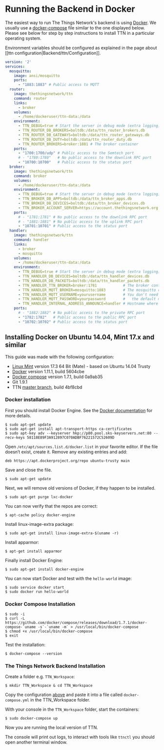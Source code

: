 # Running the Backend in Docker

The easiest way to run The Things Network's backend is using [Docker](https://www.docker.com/). We usually use a [docker-compose](https://docs.docker.com/compose/) file similar to the one displayed below. Please see below for step by step instructions to install TTN in a particular operating system.

Environment variables should be configured as explained in the page about [[ttn configuration|Backend/ttn/Configuration]].

```yaml
version: '2'
services:
  mosquitto:
    image: ansi/mosquitto
    ports:
      - "1883:1883" # Public access to MQTT
  router:
    image: thethingsnetwork/ttn
    command: router
    links:
      - broker
    volumes:
      - /home/dockeruser/ttn-data:/data
    environment:
      - TTN_DEBUG=true # Start the server in debug mode (extra logging)
      - TTN_ROUTER_DB_BROKERS=boltdb:/data/ttn_router_brokers.db
      - TTN_ROUTER_DB_GATEWAYS=boltdb:/data/ttn_router_gateways.db
      - TTN_ROUTER_DB_DUTY=boltdb:/data/ttn_router_duty.db
      - TTN_ROUTER_BROKERS=broker:1881 # The broker container
    ports:
      - "1700:1700/udp" # Public access to the Semtech port
      # - "1780:1780"   # No public access to the downlink RPC port
      - "10700:10700"   # Public access to the status port
  broker:
    image: thethingsnetwork/ttn
    command: broker
    volumes:
      - /home/dockeruser/ttn-data:/data
    environment:
      - TTN_DEBUG=true # Start the server in debug mode (extra logging)
      - TTN_BROKER_DB_APPS=boltdb:/data/ttn_broker_apps.db
      - TTN_BROKER_DB_DEVICES=boltdb:/data/ttn_broker_devices.db
      - TTN_BROKER_ACCOUNT_SERVER=https://account.thethingsnetwork.org
    ports:
      # - "1781:1781" # No public access to the downlink RPC port
      # - "1881:1881" # No public access to the uplink RPC port
      - "10701:10701" # Public access to the status port
  handler:
    image: thethingsnetwork/ttn
    command: handler
    links:
      - broker
      - mosquitto
    volumes:
      - /home/dockeruser/ttn-data:/data
    environment:
      - TTN_DEBUG=true # Start the server in debug mode (extra logging)
      - TTN_HANDLER_DB_DEVICES=boltdb:/data/ttn_handler_devices.db
      - TTN_HANDLER_DB_PACKETS=boltdb:/data/ttn_handler_packets.db
      - TTN_HANDLER_TTN_BROKER=broker:1781            # The broker container
      - TTN_HANDLER_MQTT_BROKER=mosquitto:1883        # The mosquitto container
      - TTN_HANDLER_MQTT_USERNAME=yourusername        # You don't need this if you use
      - TTN_HANDLER_MQTT_PASSWORD=yourpassword        #   the default mosquitto server
      - TTN_HANDLER_INTERNAL_ADDRESS_ANNOUNCE=handler # Hostname where brokers can reach the handler
    ports:
      # - "1882:1882" # No public access to the private RPC port
      - "1782:1782"   # Public access to the public RPC port
      - "10702:10702" # Public access to the status port
```

## Installing Docker on Ubuntu 14.04, Mint 17.x and similar

This guide was made with the following configuration:

- [Linux Mint](https://linuxmint.com/) version 17.3 64 Bit (Mate) - based on Ubuntu 14.04 Trusty
- [Docker](https://www.docker.com/) version 1.11.1, build 5604cbe
- [Docker compose](https://docs.docker.com/compose/) version 1.7.1, build 0a9ab35
- Git 1.9.1
- TTN [master branch](https://github.com/TheThingsNetwork/ttn/commits/master), build 4bf8cbd

### Docker installation

First you should install Docker Engine. See the [Docker documentation](https://docs.docker.com/engine/installation/linux/ubuntulinux/) for more details.

```
$ sudo apt-get update
$ sudo apt-get install apt-transport-https ca-certificates
$ sudo apt-key adv --keyserver hkp://p80.pool.sks-keyservers.net:80 --recv-keys 58118E89F3A912897C070ADBF76221572C52609D
```

Open `/etc/apt/sources.list.d/docker.list` in your favorite editor. If the file doesn’t exist, create it. Remove any existing entries and add:

```
deb https://apt.dockerproject.org/repo ubuntu-trusty main
```

Save and close the file.

```
$ sudo apt-get update
```

Next, we will remove old versions of Docker, if they happen to be installed.

```
$ sudo apt-get purge lxc-docker
```

You can now verify that the repos are correct:

```
$ apt-cache policy docker-engine
```

Install linux-image-extra package:

```
$ sudo apt-get install linux-image-extra-$(uname -r)
```

Install apparmor:

```
$ apt-get install apparmor
```

Finally install Docker Engine:

```
$ sudo apt-get install docker-engine
```

You can now start Docker and test with the `hello-world` image:

```
$ sudo service docker start
$ sudo docker run hello-world
```

### Docker Compose Installation

```
$ sudo -i
$ curl -L https://github.com/docker/compose/releases/download/1.7.1/docker-compose-`uname -s`-`uname -m` > /usr/local/bin/docker-compose
$ chmod +x /usr/local/bin/docker-compose
$ exit
```

Test the installation:

```
$ docker-compose --version
```

### The Things Network Backend Installation

Create a folder e.g. `TTN_Workspace`:

```
$ mkdir TTN_Workspace & cd TTN_Workspace
```

Copy the configuration [above](#running-the-backend-in-docker) and paste it into a file called `docker-compose.yml` in the TTN_Workspace folder.

With your console in the `TTN_Workspace` folder, start the containers:

```
$ sudo docker-compose up
```

Now you are running the local version of TTN.

The console will print out logs, to interact with tools like `ttnctl` you should open another terminal window.

